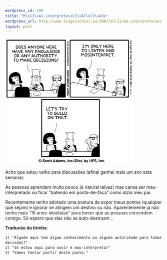 ```yaml
--- 
wordpress_id: 298
title: "M\xC3\xA1-interpreta\xC3\xA7\xC3\xA3o"
wordpress_url: http://www.tiagoluchini.eu/2007/07/12/ma-interpretacao/
layout: post
---
```


![Dilbert](/wp-content/uploads/2007/07/misinterpret.gif)

Acho que estou velho para discussões (afinal ganhei mais um ano esta semana).

As pessoas aprendem muito pouco (é natural talvez) mas cansa ser mau-interpretado ou ficar "batendo em ponta-de-faca" como dizia meu pai.

Recentemente tenho adotado uma postura de expor meus pontos (qualquer que sejam) e ignorar se atingem um destino ou não. Aparentemente já não tenho mais "15 anos-idealistas" para torcer que as pessoas concordem comigo. Só espero que elas não se auto-destruam...

**Traducão da tirinha**:

    1) "Alguém aqui tem algum conhecimento ou alguma autoridade para tomar decisões?"
    2) "Só estou aqui para ouvir e mau-interpretar"
    3) "Vamos tentar partir deste ponto."
